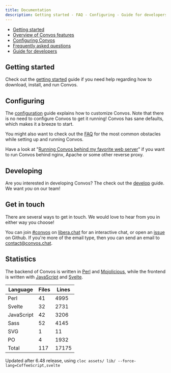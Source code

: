 ```yaml
---
title: Documentation
description: Getting started - FAQ - Configuring - Guide for developers - Statistics
---
```


<ul class="toc">
  <li><a href="/doc/start">Getting started</a></li>
  <li><a href="/doc/features">Overview of Convos features</a></li>
  <li><a href="/doc/config">Configuring Convos</a></li>
  <li><a href="/doc/faq">Frequently asked questions</a></li>
  <li><a href="/doc/develop">Guide for developers</a></li>
</ul>

## Getting started

Check out the [getting started](/doc/start) guide if you need
help regarding how to download, install, and run Convos.

## Configuring

The [configuration](/doc/config) guide explains how to customize Convos.
Note that there is no need to configure Convos to get it running! Convos has
sane defaults, which makes it a breeze to start.

You might also want to check out the [FAQ](/doc/faq) for the most common
obstacles while setting up and running Convos.

Have a look at "[Running Convos behind my favorite web server](/doc/reverse-proxy)"
if you want to run Convos behind nginx, Apache or some other reverse proxy.

## Developing

Are you interested in developing Convos? The check out the
[develop](/doc/develop) guide. We want _you_ on our team!

## Get in touch

There are several ways to get in touch. We would love to hear from you in
either way you choose!

You can join [#convos](irc://irc.libera.chat/#convos) on
[libera.chat](https://libera.chat/) for an interactive chat, or open an
[issue](https://github.com/convos-chat/convos/issues) on Github. If you're more
of the email type, then you can send an email to
[contact@convos.chat](mailto:contact@convos.chat).

## Statistics

The backend of Convos is written in [Perl](https://www.perl.org/) and
[Mojolicious](http://mojolicious.org/), while the frontend is written
with [JavaScript](https://developer.mozilla.org/en-US/docs/Web/JavaScript)
and [Svelte](https://svelte.dev/).

<table class="table">
  <thead>
    <tr><th>Language</th><th>Files</th><th>Lines</th></tr>
  </thead>
  <tbody>
    <tr><td>Perl</td>      <td>41</td>  <td>4995</td></tr>
    <tr><td>Svelte</td>    <td>32</td>  <td>2731</td></tr>
    <tr><td>JavaScript</td><td>42</td>  <td>3206</td></tr>
    <tr><td>Sass</td>      <td>52</td>  <td>4145</td></tr>
    <tr><td>SVG</td>        <td>1</td>    <td>11</td></tr>
    <tr><td>PO</td>         <td>4</td>  <td>1932</td></tr>
    <tr><td>Total</td>     <td>117</td><td>17175</td></tr>
  </tbody>
</table>

Updated after 6.48 release, using `cloc assets/ lib/ --force-lang=CoffeeScript,svelte`
